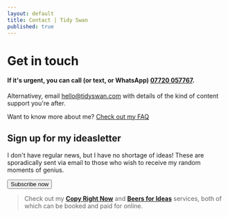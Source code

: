 ```yaml
---
layout: default
title: Contact | Tidy Swan
published: true
---
```


# Get in touch

#### If it's urgent, you can call (or text, or WhatsApp) <a href="tel:+447720057767">07720 057767</a>.

Alternativey, email [hello@tidyswan.com](mailto:hello@tidyswan.com) with details of the kind of content support you're after.

Want to know more about me? [Check out my FAQ](/about/#faq)

## Sign up for my ideasletter
I don't have regular news, but I have no shortage of ideas! These are sporadically sent via email to those who wish to receive my random moments of genius.

<a href="https://tinyletter.com/tidyswan" target="_blank"><button class="button">Subscribe now</button></a>

> Check out my **[Copy Right Now](/copy-right-now)** and **[Beers for Ideas](/beers-for-ideas)** services, both of which can be booked and paid for online.
